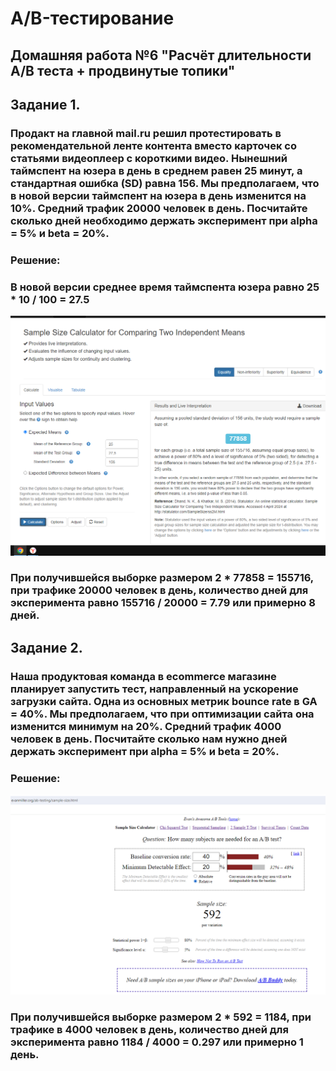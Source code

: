 # A/B-тестирование

## Домашняя работа №6 "Расчёт длительности А/B теста + продвинутые топики"

## Задание 1. 

### Продакт на главной mail.ru решил протестировать в рекомендательной ленте контента вместо карточек со статьями видеоплеер с короткими видео. Нынешний таймспент на юзера в день в среднем равен 25 минут, а стандартная ошибка (SD) равна 156. Мы предполагаем, что в новой версии таймспент на юзера в день изменится на 10%. Средний трафик 20000 человек в день. Посчитайте сколько дней необходимо держать эксперимент при alpha = 5% и beta = 20%.  

### Решение:

### В новой версии среднее время таймспента юзера равно 25 * 10 / 100 = 27.5  

<img src="./1.png" width=""/>

### При получившейся выборке размером 2 * 77858 = 155716, при трафике 20000 человек в день, количество дней для эксперимента равно 155716 / 20000 = 7.79 или примерно 8 дней. 

## Задание 2. 

### Наша продуктовая команда в ecommerce магазине планирует запустить тест, направленный на ускорение загрузки сайта. Одна из основных метрик bounce rate в GA = 40%. Мы предполагаем, что при оптимизации сайта она изменится минимум на 20%. Средний трафик 4000 человек в день. Посчитайте сколько нам нужно дней держать эксперимент при alpha = 5% и beta = 20%.

### Решение:

<img src="./2.png" width=""/>

### При получившейся выборке размером 2 * 592 = 1184, при трафике в 4000 человек в день, количество дней для эксперимента равно 1184 / 4000 = 0.297 или примерно 1 день.